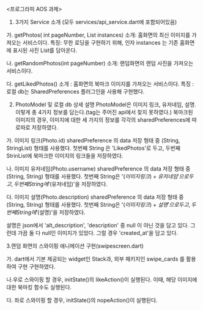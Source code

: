 <프로그라피 AOS 과제>

1. 3가지 Service 소개
   (모두 services/api_service.dart에 포함되어있음)

가. getPhotos(
int pageNumber, List<PhotoModel> instances)
소개: 홈화면의 최신 이미지를 가져오는 서비스이다.
특징: 무한 로딩을 구현하기 위해, 인자 instances 는 기존 홈화면에 표시된 사진 List를 담아온다.

나. getRandomPhotos(int pageNumber)
소개: 랜덤화면의 랜덤 사진을 가져오는 서비스이다.

다. getLikedPhotos()
소개 : 홈화면의 북마크 이미지를 가져오는 서비스이다.
특징 : 로컬 db는 SharedPreferences 플러그인을 사용해 구현했다.

2. PhotoModel 및 로컬 db 상세 설명
   PhotoModel은 이미지 링크, 유저네임, 설명. 이렇게 총 4가지 정보를 담는다.(tag는 주어진 api에서 찾지 못하였다.)
   북마크된 이미지의 경우, 이미지에 대한 세 가지의 정보를 각각의 sharedPreferences에 따로따로 저장하였다.

가. 이미지 링크(Photo.id)
sharedPreference 의 data 저장 형태 중 (String, StringList) 형태를 사용했다.
첫번째 String 은 'LikedPhotos'로 두고,
두번째 StrinList에 북마크한 이미지의 링크들을 저장하였다.

나. 이미지 유저네임(Photo.username)
sharedPreference 의 data 저장 형태 중 (String, String) 형태를 사용했다.
첫번째 String은 '$(이미지링크) + 유저네임'으로 두고,
   두번째 String에 '$(유저네임)'을 저장하였다.

다. 이미지 설명(Photo.description)
sharedPreference 의 data 저장 형태 중 (String, String) 형태를 사용했다.
첫번째 String은 '$(이미지링크) + 설명'으로 두고,
   두번째 String에 '$(설명)'을 저장하였다.

설명은 json에서 'alt_description', 'description' 중 null 이 아닌 것을 담고 있다.
그런데 가끔 둘 다 null인 이미지가 있었다.
그럴 경우 'created_at'을 담고 있다.

3.랜덤 화면의 스와이핑 애니메이션 구현(swipescreen.dart)

가. dart에서 기본 제공되는 widget인 Stack과, 외부 패키지인 swipe_cards 를 활용하여 구현
구현하였다.

나.우로 스와이핑 할 경우, initState()의 likeAction()이 실행된다.
이때, 해당 이미지에 대한 북마킹 함수도 실행된다.

다. 좌로 스와이핑 할 경우, initState()의 nopeAction()이 실행된다.

